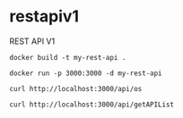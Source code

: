 # restapiv1
REST API V1

```
docker build -t my-rest-api .
```

```
docker run -p 3000:3000 -d my-rest-api
```

```
curl http://localhost:3000/api/os
```

```
curl http://localhost:3000/api/getAPIList
```
